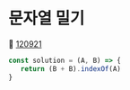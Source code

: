 # 문자열 밀기
🔗 <a href="https://school.programmers.co.kr/learn/courses/30/lessons/120921">120921</a>

```javascript
const solution = (A, B) => {
   return (B + B).indexOf(A)
}
```
